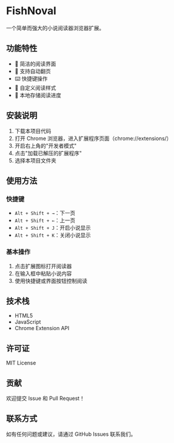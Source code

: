 # FishNoval

一个简单而强大的小说阅读器浏览器扩展。

## 功能特性

- 🚀 简洁的阅读界面
- 📖 支持自动翻页
- ⌨️ 快捷键操作
- 🎨 自定义阅读样式
- 💾 本地存储阅读进度

## 安装说明

1. 下载本项目代码
2. 打开 Chrome 浏览器，进入扩展程序页面（chrome://extensions/）
3. 开启右上角的"开发者模式"
4. 点击"加载已解压的扩展程序"
5. 选择本项目文件夹

## 使用方法

### 快捷键

- `Alt + Shift + →`：下一页
- `Alt + Shift + ←`：上一页
- `Alt + Shift + J`：开启小说显示
- `Alt + Shift + K`：关闭小说显示

### 基本操作

1. 点击扩展图标打开阅读器
2. 在输入框中粘贴小说内容
3. 使用快捷键或界面按钮控制阅读

## 技术栈

- HTML5
- JavaScript
- Chrome Extension API

## 许可证

MIT License

## 贡献

欢迎提交 Issue 和 Pull Request！

## 联系方式

如有任何问题或建议，请通过 GitHub Issues 联系我们。 